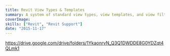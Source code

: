 ```yaml
---
title: Revit View Types & Templates
summary: A system of standard view types, view templates, and view filters
coverImage:
skills: ["Revit", "Revit Support"]
date: "2015-11-17"
---
```


https://drive.google.com/drive/folders/1YkaonrvN_Q3Q1DWDDE8G0YDZqt4QLmk1
